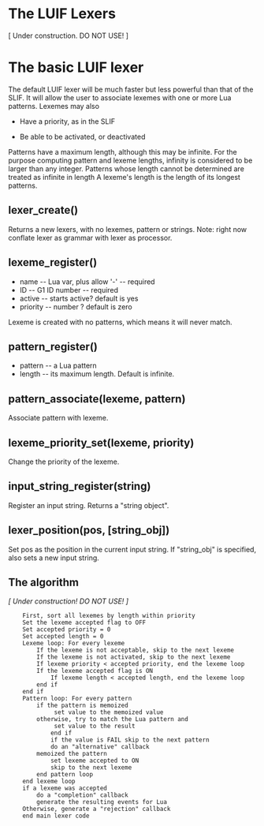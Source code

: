 The LUIF Lexers
===============

[ Under construction.  DO NOT USE! ]

The basic LUIF lexer
====================

The default LUIF lexer will be much faster but less powerful
than that of the SLIF.
It will allow the user to associate lexemes with one or
more Lua patterns.
Lexemes may also

*  Have a priority, as in the SLIF

*  Be able to be activated, or deactivated

Patterns have a maximum length, although this may be infinite.
For the purpose computing pattern and lexeme lengths, infinity
is considered to be larger than any integer.
Patterns whose length cannot be determined are treated as infinite
in length
A lexeme's length is the length of its longest patterns.

lexer_create()
--------------

Returns a new lexers, with no lexemes, pattern
or strings.
Note: right now conflate lexer as grammar with
lexer as processor.

lexeme_register()
-----------------

   * name -- Lua var, plus allow '-' -- required
   * ID -- G1 ID number -- required
   * active -- starts active?  default is yes
   * priority -- number ?  default is zero

Lexeme is created with no patterns, which means it
will never match.

pattern_register()
------------------

   * pattern -- a Lua pattern
   * length -- its maximum length.  Default is infinite.

pattern_associate(lexeme, pattern)
----------------------------------
  
Associate pattern with lexeme.

lexeme_priority_set(lexeme, priority)
---------------------

Change the priority of the lexeme.

input_string_register(string)
-----------------------------

Register an input string.
Returns a "string object".

lexer_position(pos, [string_obj])
-----------------------------

Set pos as the position in the current input string.
If "string_obj" is specified, also sets a new input string.

The algorithm
-------------

*[ Under construction!  DO NOT USE! ]*

```
    First, sort all lexemes by length within priority
    Set the lexeme accepted flag to OFF
    Set accepted priority = 0
    Set accepted length = 0
    Lexeme loop: For every lexeme
        If the lexeme is not acceptable, skip to the next lexeme
        If the lexeme is not activated, skip to the next lexeme
        If lexeme priority < accepted priority, end the lexeme loop
        If the lexeme accepted flag is ON
            If lexeme length < accepted length, end the lexeme loop
	    end if
	end if
	Pattern loop: For every pattern
		if the pattern is memoized
		     set value to the memoized value
		otherwise, try to match the Lua pattern and
		     set value to the result
	        end if
	        if the value is FAIL skip to the next pattern
	        do an "alternative" callback
		memoized the pattern
	        set lexeme accepted to ON
	        skip to the next lexeme
	    end pattern loop
    end lexeme loop
    if a lexeme was accepted
	    do a "completion" callback
	    generate the resulting events for Lua
    Otherwise, generate a "rejection" callback
    end main lexer code
```
